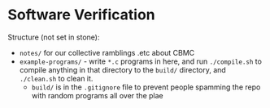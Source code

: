 # Software Verification

Structure (not set in stone):
* `notes/` for our collective ramblings .etc about CBMC
* `example-programs/` - write `*.c` programs in here, and run `./compile.sh` to compile anything in that directory to the `build/` directory, and `./clean.sh` to clean it.
  * `build/` is in the `.gitignore` file to prevent people spamming the repo with random programs all over the plae
